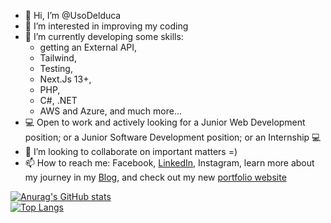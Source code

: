 - 👋 Hi, I’m @UsoDelduca
- 👀 I’m interested in improving my coding
- 🌱 I’m currently developing some skills:
    - getting an External API,
    - Tailwind,
    - Testing,
    - Next.Js 13+,
    - PHP,
    - C#, .NET
    - AWS and Azure, and much more...
- :computer: Open to work and actively looking for a Junior Web Development position; or a Junior Software Development position; or an Internship :computer:
- 💞️ I’m looking to collaborate on important matters =)
- 📫 How to reach me: Facebook, [LinkedIn](https://www.linkedin.com/in/udelduca/), Instagram, learn more about my journey in my [Blog](https://usodelduca.github.io/index.html), and check out my new [portfolio website](https://rodolfodelduca.com/)

[![Anurag's GitHub stats](https://github-readme-stats.vercel.app/api?username=UsoDelduca&theme=transparent)](https://github.com/UsoDelduca/github-readme-stats)  
[![Top Langs](https://github-readme-stats.vercel.app/api/top-langs/?username=UsoDelduca&theme=transparent&layout=donut)](https://github.com/UsoDelduca/github-readme-stats)

<!---
UsoDelduca/UsoDelduca is a ✨ special ✨ repository because its `README.md` (this file) appears on your GitHub profile.
You can click the Preview link to take a look at your changes.
--->
